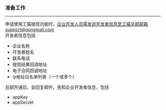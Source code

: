 ### 准备工作
---
申请使用工猫提现功能时，企业开发人员需发送开发者信息至工猫总部邮箱support@gongmall.com  
开发者信息包括

* 企业名称
* 开发者姓名
* 联系电话
* 提现结果回调地址
* 电子合同回调地址
* ip地址白名单列表（一个或多个）

总部开通后，会回复邮件，告知企业开发者信息，包括

* appKey
* appSecret



